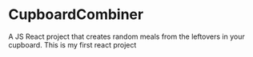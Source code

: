 # CupboardCombiner
A JS React project that creates random meals from the leftovers in your cupboard. This is my first react project
